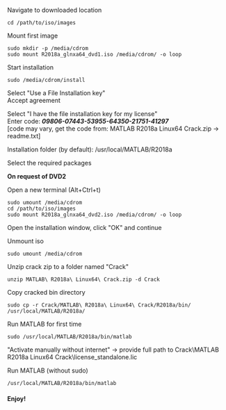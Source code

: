 Navigate to downloaded location  
```
cd /path/to/iso/images
```

Mount first image  
```
sudo mkdir -p /media/cdrom
sudo mount R2018a_glnxa64_dvd1.iso /media/cdrom/ -o loop
```

Start installation  
```
sudo /media/cdrom/install
```

Select "Use a File Installation key"  
Accept agreement  

Select "I have the file installation key for my license"  
Enter code: <b><i>09806-07443-53955-64350-21751-41297</b></i>  
[code may vary, get the code from: MATLAB R2018a Linux64 Crack.zip -> readme.txt]  

Installation folder (by default): /usr/local/MATLAB/R2018a  

Select the required packages  

<b>On request of DVD2</b>  

Open a new terminal (Alt+Ctrl+t)  
```
sudo umount /media/cdrom
cd /path/to/iso/images
sudo mount R2018a_glnxa64_dvd2.iso /media/cdrom/ -o loop
```
Open the installation window, click "OK" and continue  

Unmount iso
```
sudo umount /media/cdrom
```

Unzip crack zip to a folder named "Crack"  
```
unzip MATLAB\ R2018a\ Linux64\ Crack.zip -d Crack
```

Copy cracked bin directory  
```
sudo cp -r Crack/MATLAB\ R2018a\ Linux64\ Crack/R2018a/bin/ /usr/local/MATLAB/R2018a/
```

Run MATLAB for first time  
```
sudo /usr/local/MATLAB/R2018a/bin/matlab
```

"Activate manually without internet" -> provide full path to Crack\MATLAB R2018a Linux64 Crack\license_standalone.lic  

Run MATLAB (without sudo)  
```
/usr/local/MATLAB/R2018a/bin/matlab
```

#### Enjoy!
